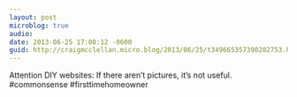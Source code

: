 ```yaml
---
layout: post
microblog: true
audio: 
date: 2013-06-25 17:08:12 -0600
guid: http://craigmcclellan.micro.blog/2013/06/25/t349665357390282753.html
---
```

Attention DIY websites: If there aren’t pictures, it’s not useful. #commonsense #firsttimehomeowner
